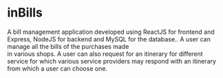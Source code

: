 # inBills
A bill management application developed using ReactJS for frontend and Express, NodeJS for backend and MySQL for the database.. A user can manage all the bills of the purchases made    
in various shops. A user can also request for an itinerary for different service for which various service providers may respond with an itinerary from which a user can choose one.


